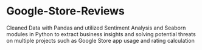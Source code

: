 # Google-Store-Reviews
Cleaned Data with Pandas and utilized Sentiment Analysis and Seaborn modules in Python to extract business insights and solving potential threats on multiple projects such as Google Store app usage and rating calculation
